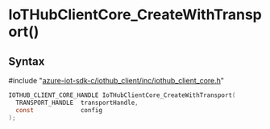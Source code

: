 # IoTHubClientCore_CreateWithTransport()

## Syntax

\#include "[azure-iot-sdk-c/iothub_client/inc/iothub_client_core.h](../iot-c-ref-iothub-client-core-h.md)"  
```C
IOTHUB_CLIENT_CORE_HANDLE IoTHubClientCore_CreateWithTransport(
  TRANSPORT_HANDLE  transportHandle,
  const             config
);
```


